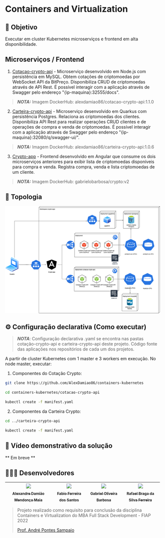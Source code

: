 # Containers and Virtualization

## 🎯 Objetivo

Executar em cluster Kubernetes microserviços e frontend em alta disponibilidade. 

## Microserviços / Frontend

1. [Cotacao-crypto-api](https://github.com/AlexDamiao86/trabalho-microservices/tree/main/cotacao-crypto-api) - Microserviço desenvolvido em Node.js com persistência em MySQL. Obtem cotações de criptomoedas por WebSocket API da BitPreço. Disponibiliza CRUD de criptomoedas através de API Rest. É possível interagir com a aplicação através de Swagger pelo endereço "{ip-maquina}:32555/docs".

> **_NOTA:_** Imagem DockerHub: alexdamiao86/cotacao-crypto-api:1.1.0

2. [Carteira-crypto-api](https://github.com/FabioQuimico/carteira-crypto-quarkus) - Microserviço desenvolvido em Quarkus com persistência Postgres. Relaciona as criptomoedas dos clientes. Disponibiliza API Rest para realizar operações CRUD clientes e de operações de compra e venda de criptomoedas. É possível interagir com a aplicação através de Swagger pelo endereço "{ip-maquina}:32080/q/swagger-ui/". 

> **_NOTA:_** Imagem DockerHub: alexdamiao86/carteira-crypto-api:1.0.6

3. [Crypto-app](https://github.com/gabriel2503/Microservices) - Frontend desenvolvido em Angular que consume os dois microserviços anteriores para exibir lista de criptomoedas disponíveis para compra e venda. Registra compra, venda e lista criptomoedas de um cliente. 

> **_NOTA:_** Imagem DockerHub: gabrielobarbosa/crypto:v2

## 📐 Topologia

![Topologia](images/topologiav1.png)

## ⚙️ Configuração declarativa (Como executar)

> **_NOTA_**: Configuração declarativa .yaml se encontra nas pastas cotação-crypto-api e carteira-crypto-api deste projeto. Código fonte das aplicações nos repositórios de cada um dos projetos. 

A partir de cluster Kubernetes com 1 master e 3 workers em execução. No node master, executar:

1. Componentes do Cotação Crypto:

```bash
git clone https://github.com/AlexDamiao86/containers-kubernetes
```
```bash
cd containers-kubernetes/cotacao-crypto-api 
```
```bash
kubectl create -f manifest.yaml
```

2. Componentes da Carteira Crypto: 

```bash
cd ../carteira-crypto-api
```
```bash
kubectl create -f manifest.yaml
```

## 📱 Vídeo demonstrativo da solução

** Em breve ** 

## 👨🏽‍💻 Desenvolvedores

| [<img src="https://avatars.githubusercontent.com/AlexDamiao86" width=115><br><sub>Alexandre Damião Mendonça Maia</sub>](https://github.com/AlexDamiao86) |  [<img src="https://avatars.githubusercontent.com/FabioQuimico" width=115><br><sub>Fabio Ferreira dos Santos</sub>](https://github.com/FabioQuimico) |  [<img src="https://avatars.githubusercontent.com/Gabriel2503" width=115><br><sub>Gabriel Oliveira Barbosa</sub>](https://github.com/Gabriel2503) | [<img src="https://avatars.githubusercontent.com/ferreirabraga" width=115><br><sub>Rafael Braga da Silva Ferreira</sub>](https://github.com/ferreirabraga) | 
| :---: | :---: | :---: | :---: |

>
>Projeto realizado como requisito para conclusão da disciplina Containers e Virtualization do MBA Full Stack Development - FIAP 2022
>
>[Prof. André Pontes Sampaio](https://github.com/tonanuvem)